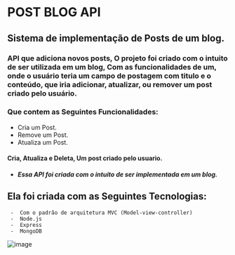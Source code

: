 <h1> POST BLOG API </h1>
<h2> Sistema de implementação de Posts de um blog.</h2>



<h3> API que adiciona novos posts, O projeto foi criado com o intuito de ser utilizada em um blog, Com as funcionalidades de um, onde o usuário teria um campo de postagem com titulo e o conteúdo, que iria adicionar, atualizar, ou remover um post criado pelo usuário.</h3>
 
 <h3>Que contem as Seguintes Funcionalidades:</h3>
  
  
-  Cria um Post.  
-  Remove um Post. 
-  Atualiza um Post. 
  
 <h4>  Cria, Atualiza e Deleta, Um post criado pelo usuario. </h4>
  
  
- <h5>Essa API foi criada com o intuito de ser implementada em um blog. </h5>

<h2>Ela foi criada com as Seguintes Tecnologias:</h2>
  
     -  Com o padrão de arquitetura MVC (Model-view-controller) 
     -  Node.js
     -  Express
     -  MongoDB
    

![image](https://user-images.githubusercontent.com/88260644/168396354-ce43a489-8cdd-481e-827c-c2aa1577d7fc.png)
